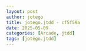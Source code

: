 ```yaml
---
layout: post
author: jotego
title: jotego.jtdd - cf5f59a
date: 2025-05-09
categories: [Arcade, jtdd]
tags: [jotego.jtdd]
---
```


